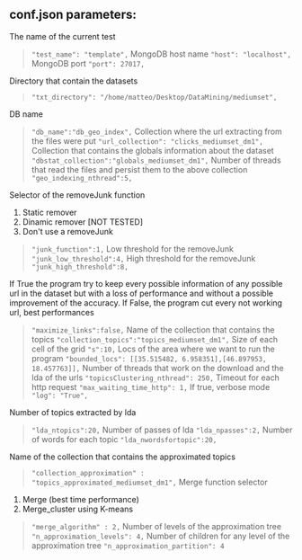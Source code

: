 ## conf.json parameters:

The name of the current test	
>`"test_name": "template",`
 MongoDB host name
>`"host": "localhost",`
 MongoDB port
>`"port": 27017,`

Directory that contain the datasets
>`"txt_directory": "/home/matteo/Desktop/DataMining/mediumset",`

DB name
>`"db_name":"db_geo_index",`
Collection where the url extracting from the files were put
>`"url_collection": "clicks_mediumset_dm1",`
Collection that contains the globals information about the dataset
>`"dbstat_collection":"globals_mediumset_dm1",`
Number of threads that read the files and persist them to the above collection
>`"geo_indexing_nthread":5,`

Selector of the removeJunk function
1. Static remover
2. Dinamic remover \[NOT TESTED\]
3. Don't use a removeJunk
>`"junk_function":1,`
Low threshold for the removeJunk
>`"junk_low_threshold":4,`
High threshold for the removeJunk
>`"junk_high_threshold":8,`

If True the program try to keep every possible information of any possible url in the dataset but with a loss of performance and without a possible improvement of the accuracy. If False, the program cut every not working url, best performances
>`"maximize_links":false,`
Name of the collection that contains the topics
>`"collection_topics":"topics_mediumset_dm1",`
Size of each cell of the grid
>`"s":10,`
Locs of the area where we want to run the program
>`"bounded_locs": [[35.515482, 6.958351],[46.897953, 18.457763]],`
Number of threads that work on the download and the lda of the urls
>`"topicsClustering_nthread": 250,`
Timeout for each http request
>`"max_waiting_time_http": 1,`
If true, verbose mode
>`"log": "True",`

Number of topics extracted by lda
>`"lda_ntopics":20,`
Number of passes of lda
>`"lda_npasses":2,`
Number of words for each topic
>`"lda_nwordsfortopic":20,`

Name of the collection that contains the approximated topics
>`"collection_approximation" : "topics_approximated_mediumset_dm1",`
Merge function selector
1. Merge (best time performance)
2. Merge_cluster using K-means
>`"merge_algorithm" : 2,`
Number of levels of the approximation tree
>`"n_approximation_levels": 4,`
Number of children for any level of the approximation tree
>`"n_approximation_partition": 4`
